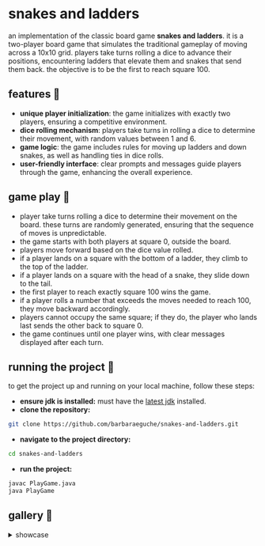 # snakes and ladders
an implementation of the classic board game **snakes and ladders**. it is a two-player board game that simulates the traditional gameplay of moving across a 10x10 grid. players take turns rolling a dice to advance their positions, encountering ladders that elevate them and snakes that send them back. the objective is to be the first to reach square 100.

## features 👾
  - **unique player initialization**: the game initializes with exactly two players, ensuring a competitive environment.
  - **dice rolling mechanism**: players take turns in rolling a dice to determine their movement, with random values between 1 and 6.
  - **game logic**: the game includes rules for moving up ladders and down snakes, as well as handling ties in dice rolls.
  - **user-friendly interface**: clear prompts and messages guide players through the game, enhancing the overall experience.

## game play 🎲
- player take turns rolling a dice to determine their movement on the board. these turns are randomly generated, ensuring that the sequence of moves is unpredictable.
- the game starts with both players at square 0, outside the board.
- players move forward based on the dice value rolled.
- if a player lands on a square with the bottom of a ladder, they climb to the top of the ladder.
- if a player lands on a square with the head of a snake, they slide down to the tail.
- the first player to reach exactly square 100 wins the game.
- if a player rolls a number that exceeds the moves needed to reach 100, they move backward accordingly.
- players cannot occupy the same square; if they do, the player who lands last sends the other back to square 0.
- the game continues until one player wins, with clear messages displayed after each turn.

## running the project 🏁
to get the project up and running on your local machine, follow these steps:

- **ensure jdk is installed:** must have the [latest jdk](https://www.java.com/en/download/manual.jsp) installed.
- **clone the repository:**
```bash
git clone https://github.com/barbaraeguche/snakes-and-ladders.git
```
- **navigate to the project directory:**
```bash
cd snakes-and-ladders
```
- **run the project:**
```bash
javac PlayGame.java
java PlayGame
```

## gallery 📸
<details>
  <summary>showcase</summary>

  - **initial run**
  ![init](https://github.com/user-attachments/assets/615ce88b-d8f6-4232-b45a-5ef37c7d6f7c)

  - **both players on same tile**
  ![same tile](https://github.com/user-attachments/assets/214735a4-f633-4d6b-8c46-a5995e78550e)

  - **landed on a snake**
  ![snake](https://github.com/user-attachments/assets/3f95a68b-8428-486f-b43c-de188ed05f5d)
  
  - **landed on a ladder**
  ![ladder](https://github.com/user-attachments/assets/6d31dc55-0026-45f5-ac54-18ffaef15eaf)

  - **game won**
  ![won](https://github.com/user-attachments/assets/1b8d5b50-4a63-40db-a4c9-fe651d6bf062)
</details>
